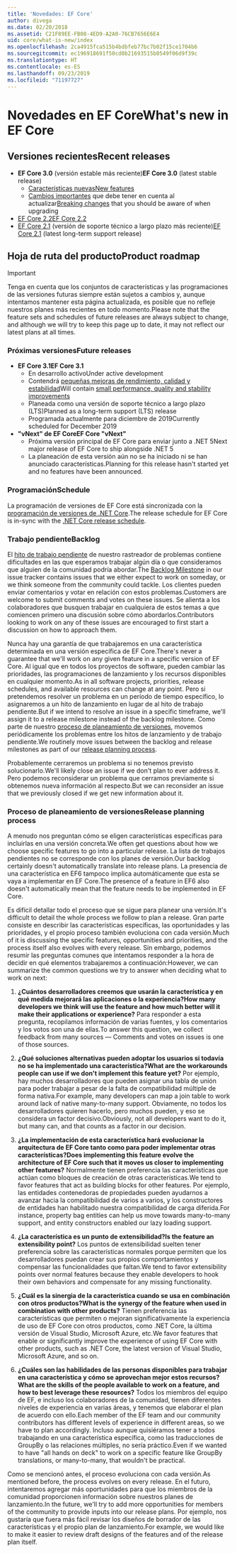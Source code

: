 ```yaml
---
title: 'Novedades: EF Core'
author: divega
ms.date: 02/20/2018
ms.assetid: C21F89EE-FB08-4ED9-A2A0-76CB7656E6E4
uid: core/what-is-new/index
ms.openlocfilehash: 2ca4915fca515b4bdbfeb77bc7b02f15ce1704b6
ms.sourcegitcommit: ec196918691f50cd0b21693515b0549f06d9f39c
ms.translationtype: HT
ms.contentlocale: es-ES
ms.lasthandoff: 09/23/2019
ms.locfileid: "71197727"
---
```

# <a name="whats-new-in-ef-core"></a><span data-ttu-id="45ca8-102">Novedades en EF Core</span><span class="sxs-lookup"><span data-stu-id="45ca8-102">What's new in EF Core</span></span>

## <a name="recent-releases"></a><span data-ttu-id="45ca8-103">Versiones recientes</span><span class="sxs-lookup"><span data-stu-id="45ca8-103">Recent releases</span></span>

- <span data-ttu-id="45ca8-104">**EF Core 3.0** (versión estable más reciente)</span><span class="sxs-lookup"><span data-stu-id="45ca8-104">**EF Core 3.0** (latest stable release)</span></span> 
  - [<span data-ttu-id="45ca8-105">Características nuevas</span><span class="sxs-lookup"><span data-stu-id="45ca8-105">New features</span></span>](xref:core/what-is-new/ef-core-3.0/index) 
  - <span data-ttu-id="45ca8-106">[Cambios importantes](xref:core/what-is-new/ef-core-3.0/breaking-changes) que debe tener en cuenta al actualizar</span><span class="sxs-lookup"><span data-stu-id="45ca8-106">[Breaking changes](xref:core/what-is-new/ef-core-3.0/breaking-changes) that you should be aware of when upgrading</span></span>
- [<span data-ttu-id="45ca8-107">EF Core 2.2</span><span class="sxs-lookup"><span data-stu-id="45ca8-107">EF Core 2.2</span></span>](xref:core/what-is-new/ef-core-2.2)
- <span data-ttu-id="45ca8-108">[EF Core 2.1](xref:core/what-is-new/ef-core-2.1) (versión de soporte técnico a largo plazo más reciente)</span><span class="sxs-lookup"><span data-stu-id="45ca8-108">[EF Core 2.1](xref:core/what-is-new/ef-core-2.1) (latest long-term support release)</span></span>

## <a name="product-roadmap"></a><span data-ttu-id="45ca8-109">Hoja de ruta del producto</span><span class="sxs-lookup"><span data-stu-id="45ca8-109">Product roadmap</span></span>

> [!IMPORTANT]
> <span data-ttu-id="45ca8-110">Tenga en cuenta que los conjuntos de características y las programaciones de las versiones futuras siempre están sujetos a cambios y, aunque intentamos mantener esta página actualizada, es posible que no refleje nuestros planes más recientes en todo momento.</span><span class="sxs-lookup"><span data-stu-id="45ca8-110">Please note that the feature sets and schedules of future releases are always subject to change, and although we will try to keep this page up to date, it may not reflect our latest plans at all times.</span></span>

### <a name="future-releases"></a><span data-ttu-id="45ca8-111">Próximas versiones</span><span class="sxs-lookup"><span data-stu-id="45ca8-111">Future releases</span></span>

- <span data-ttu-id="45ca8-112">**EF Core 3.1**</span><span class="sxs-lookup"><span data-stu-id="45ca8-112">**EF Core 3.1**</span></span>  
  - <span data-ttu-id="45ca8-113">En desarrollo activo</span><span class="sxs-lookup"><span data-stu-id="45ca8-113">Under active development</span></span>
  - <span data-ttu-id="45ca8-114">Contendrá [pequeñas mejoras de rendimiento, calidad y estabilidad](https://github.com/aspnet/EntityFrameworkCore/issues?q=is%3Aopen+is%3Aissue+milestone%3A3.1.0+sort%3Areactions-desc)</span><span class="sxs-lookup"><span data-stu-id="45ca8-114">Will contain [small performance, quality and stability improvements](https://github.com/aspnet/EntityFrameworkCore/issues?q=is%3Aopen+is%3Aissue+milestone%3A3.1.0+sort%3Areactions-desc)</span></span>
  - <span data-ttu-id="45ca8-115">Planeada como una versión de soporte técnico a largo plazo (LTS)</span><span class="sxs-lookup"><span data-stu-id="45ca8-115">Planned as a long-term support (LTS) release</span></span>
  - <span data-ttu-id="45ca8-116">Programada actualmente para diciembre de 2019</span><span class="sxs-lookup"><span data-stu-id="45ca8-116">Currently scheduled for December 2019</span></span>
- <span data-ttu-id="45ca8-117">**"vNext" de EF Core**</span><span class="sxs-lookup"><span data-stu-id="45ca8-117">**EF Core "vNext"**</span></span>   
  - <span data-ttu-id="45ca8-118">Próxima versión principal de EF Core para enviar junto a .NET 5</span><span class="sxs-lookup"><span data-stu-id="45ca8-118">Next major release of EF Core to ship alongside .NET 5</span></span>
  - <span data-ttu-id="45ca8-119">La planeación de esta versión aún no se ha iniciado ni se han anunciado características.</span><span class="sxs-lookup"><span data-stu-id="45ca8-119">Planning for this release hasn't started yet and no features have been announced.</span></span>  

### <a name="schedule"></a><span data-ttu-id="45ca8-120">Programación</span><span class="sxs-lookup"><span data-stu-id="45ca8-120">Schedule</span></span>

<span data-ttu-id="45ca8-121">La programación de versiones de EF Core está sincronizada con la [programación de versiones de .NET Core](https://github.com/dotnet/core/blob/master/roadmap.md).</span><span class="sxs-lookup"><span data-stu-id="45ca8-121">The release schedule for EF Core is in-sync with the [.NET Core release schedule](https://github.com/dotnet/core/blob/master/roadmap.md).</span></span>

### <a name="backlog"></a><span data-ttu-id="45ca8-122">Trabajo pendiente</span><span class="sxs-lookup"><span data-stu-id="45ca8-122">Backlog</span></span>

<span data-ttu-id="45ca8-123">El [hito de trabajo pendiente](https://github.com/aspnet/EntityFrameworkCore/issues?q=is%3Aopen+is%3Aissue+milestone%3ABacklog+sort%3Areactions-%2B1-desc) de nuestro rastreador de problemas contiene dificultades en las que esperamos trabajar algún día o que consideramos que alguien de la comunidad podría abordar.</span><span class="sxs-lookup"><span data-stu-id="45ca8-123">The [Backlog Milestone](https://github.com/aspnet/EntityFrameworkCore/issues?q=is%3Aopen+is%3Aissue+milestone%3ABacklog+sort%3Areactions-%2B1-desc) in our issue tracker contains issues that we either expect to work on someday, or we think someone from the community could tackle.</span></span>
<span data-ttu-id="45ca8-124">Los clientes pueden enviar comentarios y votar en relación con estos problemas.</span><span class="sxs-lookup"><span data-stu-id="45ca8-124">Customers are welcome to submit comments and votes on these issues.</span></span>
<span data-ttu-id="45ca8-125">Se alienta a los colaboradores que busquen trabajar en cualquiera de estos temas a que comiencen primero una discusión sobre cómo abordarlos.</span><span class="sxs-lookup"><span data-stu-id="45ca8-125">Contributors looking to work on any of these issues are encouraged to first start a discussion on how to approach them.</span></span>

<span data-ttu-id="45ca8-126">Nunca hay una garantía de que trabajaremos en una característica determinada en una versión específica de EF Core.</span><span class="sxs-lookup"><span data-stu-id="45ca8-126">There's never a guarantee that we'll work on any given feature in a specific version of EF Core.</span></span>
<span data-ttu-id="45ca8-127">Al igual que en todos los proyectos de software, pueden cambiar las prioridades, las programaciones de lanzamiento y los recursos disponibles en cualquier momento.</span><span class="sxs-lookup"><span data-stu-id="45ca8-127">As in all software projects, priorities, release schedules, and available resources can change at any point.</span></span>
<span data-ttu-id="45ca8-128">Pero si pretendemos resolver un problema en un período de tiempo específico, lo asignaremos a un hito de lanzamiento en lugar de al hito de trabajo pendiente.</span><span class="sxs-lookup"><span data-stu-id="45ca8-128">But if we intend to resolve an issue in a specific timeframe, we'll assign it to a release milestone instead of the backlog milestone.</span></span>
<span data-ttu-id="45ca8-129">Como parte de nuestro [proceso de planeamiento de versiones](#release-planning-process), movemos periódicamente los problemas entre los hitos de lanzamiento y de trabajo pendiente.</span><span class="sxs-lookup"><span data-stu-id="45ca8-129">We routinely move issues between the backlog and release milestones as part of our [release planning process](#release-planning-process).</span></span>

<span data-ttu-id="45ca8-130">Probablemente cerraremos un problema si no tenemos previsto solucionarlo.</span><span class="sxs-lookup"><span data-stu-id="45ca8-130">We'll likely close an issue if we don't plan to ever address it.</span></span>
<span data-ttu-id="45ca8-131">Pero podemos reconsiderar un problema que cerramos previamente si obtenemos nueva información al respecto.</span><span class="sxs-lookup"><span data-stu-id="45ca8-131">But we can reconsider an issue that we previously closed if we get new information about it.</span></span>

### <a name="release-planning-process"></a><span data-ttu-id="45ca8-132">Proceso de planeamiento de versiones</span><span class="sxs-lookup"><span data-stu-id="45ca8-132">Release planning process</span></span>

<span data-ttu-id="45ca8-133">A menudo nos preguntan cómo se eligen características específicas para incluirlas en una versión concreta.</span><span class="sxs-lookup"><span data-stu-id="45ca8-133">We often get questions about how we choose specific features to go into a particular release.</span></span>
<span data-ttu-id="45ca8-134">La lista de trabajos pendientes no se corresponde con los planes de versión.</span><span class="sxs-lookup"><span data-stu-id="45ca8-134">Our backlog certainly doesn't automatically translate into release plans.</span></span>
<span data-ttu-id="45ca8-135">La presencia de una característica en EF6 tampoco implica automáticamente que esta se vaya a implementar en EF Core.</span><span class="sxs-lookup"><span data-stu-id="45ca8-135">The presence of a feature in EF6 also doesn't automatically mean that the feature needs to be implemented in EF Core.</span></span>

<span data-ttu-id="45ca8-136">Es difícil detallar todo el proceso que se sigue para planear una versión.</span><span class="sxs-lookup"><span data-stu-id="45ca8-136">It's difficult to detail the whole process we follow to plan a release.</span></span>
<span data-ttu-id="45ca8-137">Gran parte consiste en describir las características específicas, las oportunidades y las prioridades, y el propio proceso también evoluciona con cada versión.</span><span class="sxs-lookup"><span data-stu-id="45ca8-137">Much of it is discussing the specific features, opportunities and priorities, and the process itself also evolves with every release.</span></span>
<span data-ttu-id="45ca8-138">Sin embargo, podemos resumir las preguntas comunes que intentamos responder a la hora de decidir en qué elementos trabajaremos a continuación:</span><span class="sxs-lookup"><span data-stu-id="45ca8-138">However, we can summarize the common questions we try to answer when deciding what to work on next:</span></span>

1. <span data-ttu-id="45ca8-139">**¿Cuántos desarrolladores creemos que usarán la característica y en qué medida mejorará las aplicaciones o la experiencia?**</span><span class="sxs-lookup"><span data-stu-id="45ca8-139">**How many developers we think will use the feature and how much better will it make their applications or experience?**</span></span> <span data-ttu-id="45ca8-140">Para responder a esta pregunta, recopilamos información de varias fuentes, y los comentarios y los votos son una de ellas.</span><span class="sxs-lookup"><span data-stu-id="45ca8-140">To answer this question, we collect feedback from many sources — Comments and votes on issues is one of those sources.</span></span>

2. <span data-ttu-id="45ca8-141">**¿Qué soluciones alternativas pueden adoptar los usuarios si todavía no se ha implementado una característica?**</span><span class="sxs-lookup"><span data-stu-id="45ca8-141">**What are the workarounds people can use if we don't implement this feature yet?**</span></span> <span data-ttu-id="45ca8-142">Por ejemplo, hay muchos desarrolladores que pueden asignar una tabla de unión para poder trabajar a pesar de la falta de compatibilidad múltiple de forma nativa.</span><span class="sxs-lookup"><span data-stu-id="45ca8-142">For example, many developers can map a join table to work around lack of native many-to-many support.</span></span> <span data-ttu-id="45ca8-143">Obviamente, no todos los desarrolladores quieren hacerlo, pero muchos pueden, y eso se considera un factor decisivo.</span><span class="sxs-lookup"><span data-stu-id="45ca8-143">Obviously, not all developers want to do it, but many can, and that counts as a factor in our decision.</span></span>

3. <span data-ttu-id="45ca8-144">**¿La implementación de esta característica hará evolucionar la arquitectura de EF Core tanto como para poder implementar otras características?**</span><span class="sxs-lookup"><span data-stu-id="45ca8-144">**Does implementing this feature evolve the architecture of EF Core such that it moves us closer to implementing other features?**</span></span> <span data-ttu-id="45ca8-145">Normalmente tienen preferencia las características que actúan como bloques de creación de otras características.</span><span class="sxs-lookup"><span data-stu-id="45ca8-145">We tend to favor features that act as building blocks for other features.</span></span> <span data-ttu-id="45ca8-146">Por ejemplo, las entidades contenedoras de propiedades pueden ayudarnos a avanzar hacia la compatibilidad de varios a varios, y los constructores de entidades han habilitado nuestra compatibilidad de carga diferida.</span><span class="sxs-lookup"><span data-stu-id="45ca8-146">For instance, property bag entities can help us move towards many-to-many support, and entity constructors enabled our lazy loading support.</span></span>

4. <span data-ttu-id="45ca8-147">**¿La característica es un punto de extensibilidad?**</span><span class="sxs-lookup"><span data-stu-id="45ca8-147">**Is the feature an extensibility point?**</span></span> <span data-ttu-id="45ca8-148">Los puntos de extensibilidad suelten tener preferencia sobre las características normales porque permiten que los desarrolladores puedan crear sus propios comportamientos y compensar las funcionalidades que faltan.</span><span class="sxs-lookup"><span data-stu-id="45ca8-148">We tend to favor extensibility points over normal features because they enable developers to hook their own behaviors and compensate for any missing functionality.</span></span>

5. <span data-ttu-id="45ca8-149">**¿Cuál es la sinergia de la característica cuando se usa en combinación con otros productos?**</span><span class="sxs-lookup"><span data-stu-id="45ca8-149">**What is the synergy of the feature when used in combination with other products?**</span></span> <span data-ttu-id="45ca8-150">Tienen preferencia las características que permiten o mejoran significativamente la experiencia de uso de EF Core con otros productos, como .NET Core, la última versión de Visual Studio, Microsoft Azure, etc.</span><span class="sxs-lookup"><span data-stu-id="45ca8-150">We favor features that enable or significantly improve the experience of using EF Core with other products, such as .NET Core, the latest version of Visual Studio, Microsoft Azure, and so on.</span></span>

6. <span data-ttu-id="45ca8-151">**¿Cuáles son las habilidades de las personas disponibles para trabajar en una característica y cómo se aprovechan mejor estos recursos?**</span><span class="sxs-lookup"><span data-stu-id="45ca8-151">**What are the skills of the people available to work on a feature, and how to best leverage these resources?**</span></span> <span data-ttu-id="45ca8-152">Todos los miembros del equipo de EF, e incluso los colaboradores de la comunidad, tienen diferentes niveles de experiencia en varias áreas, y tenemos que elaborar el plan de acuerdo con ello.</span><span class="sxs-lookup"><span data-stu-id="45ca8-152">Each member of the EF team and our community contributors has different levels of experience in different areas, so we have to plan accordingly.</span></span> <span data-ttu-id="45ca8-153">Incluso aunque quisiéramos tener a todos trabajando en una característica específica, como las traducciones de GroupBy o las relaciones múltiples, no sería práctico.</span><span class="sxs-lookup"><span data-stu-id="45ca8-153">Even if we wanted to have "all hands on deck" to work on a specific feature like GroupBy translations, or many-to-many, that wouldn't be practical.</span></span>

<span data-ttu-id="45ca8-154">Como se mencionó antes, el proceso evoluciona con cada versión.</span><span class="sxs-lookup"><span data-stu-id="45ca8-154">As mentioned before, the process evolves on every release.</span></span>
<span data-ttu-id="45ca8-155">En el futuro, intentaremos agregar más oportunidades para que los miembros de la comunidad proporcionen información sobre nuestros planes de lanzamiento.</span><span class="sxs-lookup"><span data-stu-id="45ca8-155">In the future, we'll try to add more opportunities for members of the community to provide inputs into our release plans.</span></span>
<span data-ttu-id="45ca8-156">Por ejemplo, nos gustaría que fuera más fácil revisar los diseños de borrador de las características y el propio plan de lanzamiento.</span><span class="sxs-lookup"><span data-stu-id="45ca8-156">For example, we would like to make it easier to review draft designs of the features and of the release plan itself.</span></span>